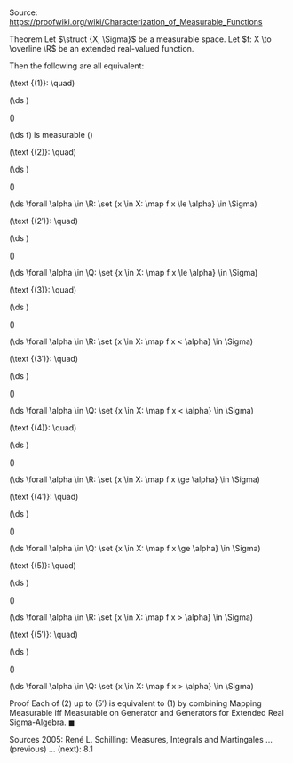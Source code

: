 # 

Source: https://proofwiki.org/wiki/Characterization_of_Measurable_Functions

Theorem
Let $\struct {X, \Sigma}$ be a measurable space.
Let $f: X \to \overline \R$ be an extended real-valued function.

Then the following are all equivalent:




\(\text {(1)}: \quad\)









\(\ds \)

\(\)







\(\ds f\) is measurable \(\)










\(\text {(2)}: \quad\)









\(\ds \)

\(\)







\(\ds \forall \alpha \in \R: \set {x \in X: \map f x \le \alpha} \in \Sigma\)










\(\text {($2'$)}: \quad\)









\(\ds \)

\(\)







\(\ds \forall \alpha \in \Q: \set {x \in X: \map f x \le \alpha} \in \Sigma\)










\(\text {(3)}: \quad\)









\(\ds \)

\(\)







\(\ds \forall \alpha \in \R: \set {x \in X: \map f x < \alpha} \in \Sigma\)










\(\text {($3'$)}: \quad\)









\(\ds \)

\(\)







\(\ds \forall \alpha \in \Q: \set {x \in X: \map f x < \alpha} \in \Sigma\)










\(\text {(4)}: \quad\)









\(\ds \)

\(\)







\(\ds \forall \alpha \in \R: \set {x \in X: \map f x \ge \alpha} \in \Sigma\)










\(\text {($4'$)}: \quad\)









\(\ds \)

\(\)







\(\ds \forall \alpha \in \Q: \set {x \in X: \map f x \ge \alpha} \in \Sigma\)










\(\text {(5)}: \quad\)









\(\ds \)

\(\)







\(\ds \forall \alpha \in \R: \set {x \in X: \map f x > \alpha} \in \Sigma\)










\(\text {($5'$)}: \quad\)









\(\ds \)

\(\)







\(\ds \forall \alpha \in \Q: \set {x \in X: \map f x > \alpha} \in \Sigma\)











Proof
Each of $(2)$ up to $(5')$ is equivalent to $(1)$ by combining Mapping Measurable iff Measurable on Generator and Generators for Extended Real Sigma-Algebra.
$\blacksquare$


Sources
2005: René L. Schilling: Measures, Integrals and Martingales ... (previous) ... (next): $8.1$




